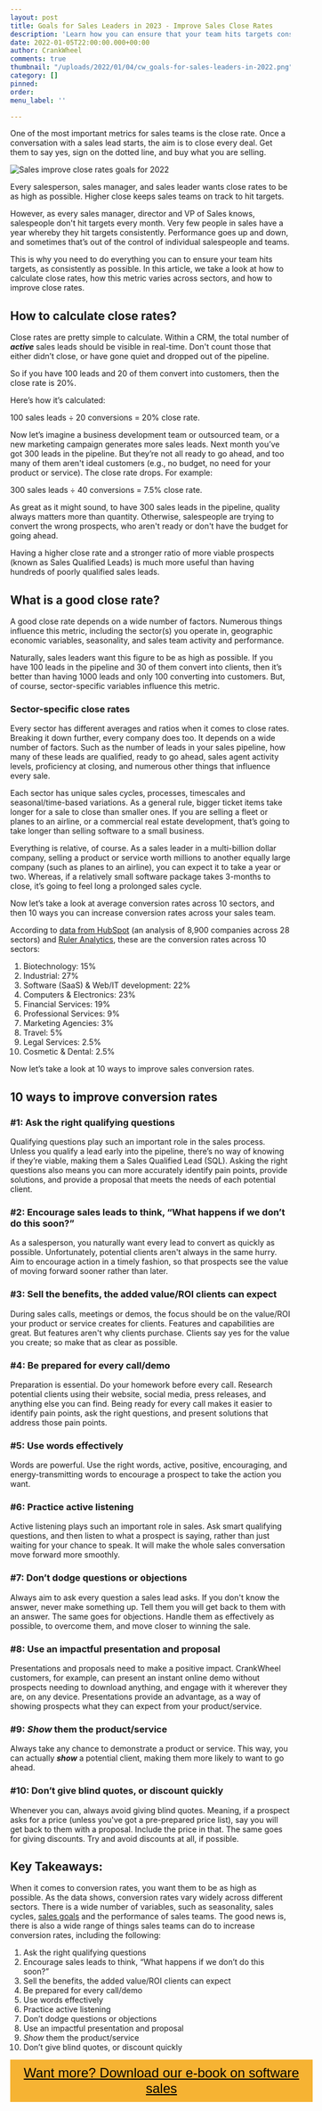 ```yaml
---
layout: post
title: Goals for Sales Leaders in 2023 - Improve Sales Close Rates
description: 'Learn how you can ensure that your team hits targets consistently. '
date: 2022-01-05T22:00:00.000+00:00
author: CrankWheel
comments: true
thumbnail: "/uploads/2022/01/04/cw_goals-for-sales-leaders-in-2022.png"
category: []
pinned: 
order: 
menu_label: ''

---
```

One of the most important metrics for sales teams is the close rate. Once a conversation with a sales lead starts, the aim is to close every deal. Get them to say yes, sign on the dotted line, and buy what you are selling.

![Sales improve close rates goals for 2022](/uploads/2022/01/04/cw_goals-for-sales-leaders-in-2022.png)

Every salesperson, sales manager, and sales leader wants close rates to be as high as possible. Higher close keeps sales teams on track to hit targets.

However, as every sales manager, director and VP of Sales knows, salespeople don't hit targets every month. Very few people in sales have a year whereby they hit targets consistently. Performance goes up and down, and sometimes that’s out of the control of individual salespeople and teams.

This is why you need to do everything you can to ensure your team hits targets, as consistently as possible. In this article, we take a look at how to calculate close rates, how this metric varies across sectors, and how to improve close rates.

## How to calculate close rates?

Close rates are pretty simple to calculate. Within a CRM, the total number of **_active_** sales leads should be visible in real-time. Don't count those that either didn’t close, or have gone quiet and dropped out of the pipeline.

So if you have 100 leads and 20 of them convert into customers, then the close rate is 20%.

Here’s how it’s calculated:

100 sales leads ÷ 20 conversions = 20% close rate.

Now let’s imagine a business development team or outsourced team, or a new marketing campaign generates more sales leads. Next month you’ve got 300 leads in the pipeline. But they’re not all ready to go ahead, and too many of them aren't ideal customers (e.g., no budget, no need for your product or service). The close rate drops. For example:

300 sales leads ÷ 40 conversions = 7.5% close rate.

As great as it might sound, to have 300 sales leads in the pipeline, quality always matters more than quantity. Otherwise, salespeople are trying to convert the wrong prospects, who aren't ready or don't have the budget for going ahead.

Having a higher close rate and a stronger ratio of more viable prospects (known as Sales Qualified Leads) is much more useful than having hundreds of poorly qualified sales leads.

## What is a good close rate?

A good close rate depends on a wide number of factors. Numerous things influence this metric, including the sector(s) you operate in, geographic economic variables, seasonality, and sales team activity and performance.

Naturally, sales leaders want this figure to be as high as possible. If you have 100 leads in the pipeline and 30 of them convert into clients, then it’s better than having 1000 leads and only 100 converting into customers. But, of course, sector-specific variables influence this metric.

### Sector-specific close rates

Every sector has different averages and ratios when it comes to close rates. Breaking it down further, every company does too. It depends on a wide number of factors. Such as the number of leads in your sales pipeline, how many of these leads are qualified, ready to go ahead, sales agent activity levels, proficiency at closing, and numerous other things that influence every sale.

Each sector has unique sales cycles, processes, timescales and seasonal/time-based variations. As a general rule, bigger ticket items take longer for a sale to close than smaller ones. If you are selling a fleet or planes to an airline, or a commercial real estate development, that’s going to take longer than selling software to a small business.

Everything is relative, of course. As a sales leader in a multi-billion dollar company, selling a product or service worth millions to another equally large company (such as planes to an airline), you can expect it to take a year or two. Whereas, if a relatively small software package takes 3-months to close, it’s going to feel long a prolonged sales cycle.

Now let’s take a look at average conversion rates across 10 sectors, and then 10 ways you can increase conversion rates across your sales team.

According to [data from HubSpot](https://blog.hubspot.com/sales/new-sales-close-rate-industry-benchmarks-how-does-your-close-rate-compare) (an analysis of 8,900 companies across 28 sectors) and [Ruler Analytics](https://www.ruleranalytics.com/blog/insight/conversion-rate-by-industry/), these are the conversion rates across 10 sectors:

 1. Biotechnology: 15%
 2. Industrial: 27%
 3. Software (SaaS) & Web/IT development: 22%
 4. Computers & Electronics: 23%
 5. Financial Services: 19%
 6. Professional Services: 9%
 7. Marketing Agencies: 3%
 8. Travel: 5%
 9. Legal Services: 2.5%
10. Cosmetic & Dental: 2.5%

Now let’s take a look at 10 ways to improve sales conversion rates.

## 10 ways to improve conversion rates

### #1: Ask the right qualifying questions

Qualifying questions play such an important role in the sales process. Unless you qualify a lead early into the pipeline, there’s no way of knowing if they’re viable, making them a Sales Qualified Lead (SQL). Asking the right questions also means you can more accurately identify pain points, provide solutions, and provide a proposal that meets the needs of each potential client.

### #2: Encourage sales leads to think, “What happens if we don’t do this soon?”

As a salesperson, you naturally want every lead to convert as quickly as possible. Unfortunately, potential clients aren't always in the same hurry. Aim to encourage action in a timely fashion, so that prospects see the value of moving forward sooner rather than later.

### #3: Sell the benefits, the added value/ROI clients can expect

During sales calls, meetings or demos, the focus should be on the value/ROI your product or service creates for clients. Features and capabilities are great. But features aren't why clients purchase. Clients say yes for the value you create; so make that as clear as possible.

### #4: Be prepared for every call/demo

Preparation is essential. Do your homework before every call. Research potential clients using their website, social media, press releases, and anything else you can find. Being ready for every call makes it easier to identify pain points, ask the right questions, and present solutions that address those pain points.

### #5: Use words effectively

Words are powerful. Use the right words, active, positive, encouraging, and energy-transmitting words to encourage a prospect to take the action you want.

### #6: Practice active listening

Active listening plays such an important role in sales. Ask smart qualifying questions, and then listen to what a prospect is saying, rather than just waiting for your chance to speak. It will make the whole sales conversation move forward more smoothly.

### #7: Don’t dodge questions or objections

Always aim to ask every question a sales lead asks. If you don't know the answer, never make something up. Tell them you will get back to them with an answer. The same goes for objections. Handle them as effectively as possible, to overcome them, and move closer to winning the sale.

### #8: Use an impactful presentation and proposal

Presentations and proposals need to make a positive impact. CrankWheel customers, for example, can present an instant online demo without prospects needing to download anything, and engage with it wherever they are, on any device. Presentations provide an advantage, as a way of showing prospects what they can expect from your product/service.

### #9: _Show_ them the product/service

Always take any chance to demonstrate a product or service. This way, you can actually **_show_** a potential client, making them more likely to want to go ahead.

### #10: Don’t give blind quotes, or discount quickly

Whenever you can, always avoid giving blind quotes. Meaning, if a prospect asks for a price (unless you've got a pre-prepared price list), say you will get back to them with a proposal. Include the price in that. The same goes for giving discounts. Try and avoid discounts at all, if possible.

## Key Takeaways:

When it comes to conversion rates, you want them to be as high as possible. As the data shows, conversion rates vary widely across different sectors. There is a wide number of variables, such as seasonality, sales cycles, [sales goals](https://crankwheel.com/top-7-goals-for-sales-leaders-in-2020-and-how-to-achieve-them/) and the performance of sales teams. The good news is, there is also a wide range of things sales teams can do to increase conversion rates, including the following:

 1. Ask the right qualifying questions
 2. Encourage sales leads to think, “What happens if we don’t do this soon?”
 3. Sell the benefits, the added value/ROI clients can expect
 4. Be prepared for every call/demo
 5. Use words effectively
 6. Practice active listening
 7. Don’t dodge questions or objections
 8. Use an impactful presentation and proposal
 9. _Show_ them the product/service
10. Don’t give blind quotes, or discount quickly

<style> .btn-signup { padding-top: 11px !important; border-radius: 0px !important; background-color: #f6b333; text-align: center; padding: 10px 20px !important; border: 0px !important; width: 100%; margin-bottom: 20px; } .btn-signup a { color: black !important; font-family: 'Titillium Web', sans-serif; font-size: 24px !important; font-weight: normal !important; } </style>

<div class="btn-signup"><a style="cursor: pointer;" href="/sign-up-to-download">Want more? Download our e-book on software sales</a></div>